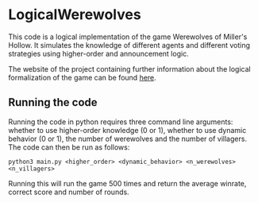 # LogicalWerewolves

This code is a logical implementation of the game Werewolves of Miller's Hollow. It simulates the knowledge of different agents and different voting strategies using higher-order and announcement logic. 

The website of the project containing further information about the logical formalization of the game can be found [here](https://mau-p.github.io/LogicalWerewolves/ "Visit project site").

## Running the code

Running the code in python requires three command line arguments: whether to use higher-order knowledge (0 or 1), whether to use dynamic behavior (0 or 1), the number of werewolves and the number of villagers. The code can then be run as follows:

```
python3 main.py <higher_order> <dynamic_behavior> <n_werewolves> <n_villagers>
```

Running this will run the game 500 times and return the average winrate, correct score and number of rounds.